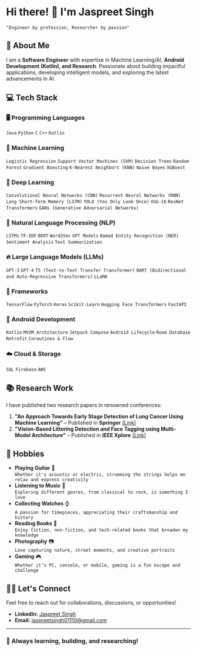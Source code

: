 # Hi there! 👋 I'm Jaspreet Singh
`"Engineer by profession, Researcher by passion"`

## 🚀 About Me
I am a **Software Engineer** with expertise in Machine Learning/AI, **Android Development (Kotlin), and Research**. Passionate about building impactful applications, developing intelligent models, and exploring the latest advancements in AI.

## 💻 Tech Stack
### 🖥️ Programming Languages
`Java` `Python` `C` `C++` `Kotlin`

### 🤖 Machine Learning
`Logistic Regression` `Support Vector Machines (SVM)` `Decision Trees` `Random Forest` `Gradient Boosting` `K-Nearest Neighbors (KNN)` `Naive Bayes` `XGBoost`

### 🧠 Deep Learning
`Convolutional Neural Networks (CNN)` `Recurrent Neural Networks (RNN)` `Long Short-Term Memory (LSTM)` `YOLO (You Only Look Once)` `VGG-16` `ResNet` `Transformers` `GANs (Generative Adversarial Networks)`

### 📝 Natural Language Processing (NLP)
`LSTMs` `TF-IDF` `BERT` `Word2Vec` `GPT Models` `Named Entity Recognition (NER)` `Sentiment Analysis` `Text Summarization`

### 🔥 Large Language Models (LLMs)
`GPT-3` `GPT-4` `T5 (Text-to-Text Transfer Transformer)` `BART (Bidirectional and Auto-Regressive Transformers)` `LLaMA` 

### 🏢 Frameworks
`TensorFlow` `PyTorch` `Keras` `Scikit-Learn` `Hugging Face Transformers` `FastAPI`

### 🏢 Android Development
`Kotlin` `MVVM Architecture` `Jetpack Compose` `Android Lifecycle` `Room Database` `Retrofit` `Coroutines & Flow`

### ☁️ Cloud & Storage
`SQL` `Firebase` `AWS`

## 📚 Research Work
I have published two research papers in renowned conferences:
1. **"An Approach Towards Early Stage Detection of Lung Cancer Using Machine Learning"** – Published in **Springer** [(Link)](https://link.springer.com/chapter/10.1007/978-981-99-1699-3_37)
2. **"Vision-Based Littering Detection and Face Tagging using Multi-Model Architecture"** – Published in **IEEE Xplore** [(Link)](https://ieeexplore.ieee.org/document/10616763)

## 🎸 Hobbies
- **Playing Guitar** 🎸  
  `Whether it's acoustic or electric, strumming the strings helps me relax and express creativity`
- **Listening to Music** 🎵  
  `Exploring different genres, from classical to rock, is something I love`
- **Collecting Watches** ⌚  
  `A passion for timepieces, appreciating their craftsmanship and history`
- **Reading Books** 📖  
  `Enjoy fiction, non-fiction, and tech-related books that broaden my knowledge`
- **Photography** 📷  
  `Love capturing nature, street moments, and creative portraits`
- **Gaming** 🎮  
  `Whether it's PC, console, or mobile, gaming is a fun escape and challenge`
  
## 👯‍👯 Let's Connect
Feel free to reach out for collaborations, discussions, or opportunities!
- **LinkedIn:** [Jaspreet Singh](https://www.linkedin.com/in/jaspreet-singh-0701721b2/)
- **Email:** jaspreetsingh01110@gmail.com

---
### 🌟 Always learning, building, and researching!



<!---
JaspreetSingh-exe/JaspreetSingh-exe is a ✨ special ✨ repository because its `README.md` (this file) appears on your GitHub profile.
You can click the Preview link to take a look at your changes.
--->
